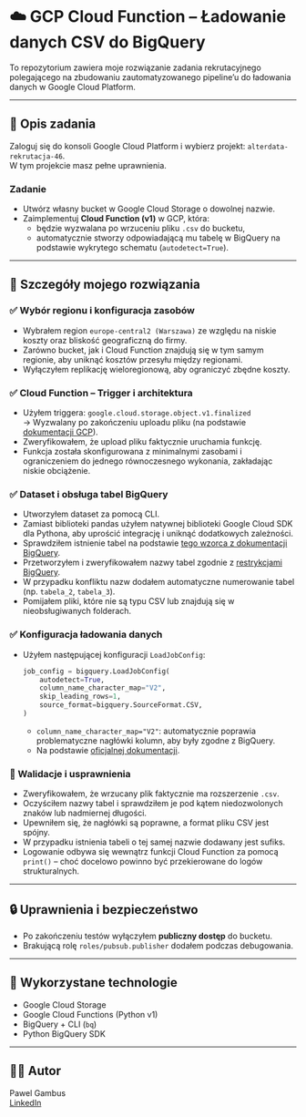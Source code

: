 # ☁️ GCP Cloud Function – Ładowanie danych CSV do BigQuery

To repozytorium zawiera moje rozwiązanie zadania rekrutacyjnego polegającego na zbudowaniu zautomatyzowanego pipeline’u do ładowania danych w Google Cloud Platform.

---

## 📝 Opis zadania

Zaloguj się do konsoli Google Cloud Platform i wybierz projekt: `alterdata-rekrutacja-46`.  
W tym projekcie masz pełne uprawnienia.

### Zadanie

- Utwórz własny bucket w Google Cloud Storage o dowolnej nazwie.
- Zaimplementuj **Cloud Function (v1)** w GCP, która:
  - będzie wyzwalana po wrzuceniu pliku `.csv` do bucketu,
  - automatycznie stworzy odpowiadającą mu tabelę w BigQuery na podstawie wykrytego schematu (`autodetect=True`).

---

## 🚀 Szczegóły mojego rozwiązania

### ✅ Wybór regionu i konfiguracja zasobów

- Wybrałem region `europe-central2 (Warszawa)` ze względu na niskie koszty oraz bliskość geograficzną do firmy.
- Zarówno bucket, jak i Cloud Function znajdują się w tym samym regionie, aby uniknąć kosztów przesyłu między regionami.
- Wyłączyłem replikację wieloregionową, aby ograniczyć zbędne koszty.

### ✅ Cloud Function – Trigger i architektura

- Użyłem triggera: `google.cloud.storage.object.v1.finalized`  
  → Wyzwalany po zakończeniu uploadu pliku (na podstawie [dokumentacji GCP](https://cloud.google.com/functions/docs/calling/storage)).
- Zweryfikowałem, że upload pliku faktycznie uruchamia funkcję.
- Funkcja została skonfigurowana z minimalnymi zasobami i ograniczeniem do jednego równoczesnego wykonania, zakładając niskie obciążenie.

### ✅ Dataset i obsługa tabel BigQuery

- Utworzyłem dataset za pomocą CLI.
- Zamiast biblioteki pandas użyłem natywnej biblioteki Google Cloud SDK dla Pythona, aby uprościć integrację i uniknąć dodatkowych zależności.
- Sprawdziłem istnienie tabel na podstawie [tego wzorca z dokumentacji BigQuery](https://cloud.google.com/bigquery/docs/samples/bigquery-table-exists).
- Przetworzyłem i zweryfikowałem nazwy tabel zgodnie z [restrykcjami BigQuery](https://cloud.google.com/bigquery/docs/tables).
- W przypadku konfliktu nazw dodałem automatyczne numerowanie tabel (np. `tabela_2`, `tabela_3`).
- Pomijałem pliki, które nie są typu CSV lub znajdują się w nieobsługiwanych folderach.

### ✅ Konfiguracja ładowania danych

- Użyłem następującej konfiguracji `LoadJobConfig`:
  ```python
  job_config = bigquery.LoadJobConfig(
      autodetect=True,
      column_name_character_map="V2",
      skip_leading_rows=1,
      source_format=bigquery.SourceFormat.CSV,
  )
  ```
  - `column_name_character_map="V2"`: automatycznie poprawia problematyczne nagłówki kolumn, aby były zgodne z BigQuery.
  - Na podstawie [oficjalnej dokumentacji](https://cloud.google.com/python/docs/reference/bigquery/latest/google.cloud.bigquery.job.LoadJobConfig#google_cloud_bigquery_job_LoadJobConfig_column_name_character_map).

### 🧹 Walidacje i usprawnienia

- Zweryfikowałem, że wrzucany plik faktycznie ma rozszerzenie `.csv`.
- Oczyściłem nazwy tabel i sprawdziłem je pod kątem niedozwolonych znaków lub nadmiernej długości.
- Upewniłem się, że nagłówki są poprawne, a format pliku CSV jest spójny.
- W przypadku istnienia tabeli o tej samej nazwie dodawany jest sufiks.
- Logowanie odbywa się wewnątrz funkcji Cloud Function za pomocą `print()` – choć docelowo powinno być przekierowane do logów strukturalnych.

---

## 🔒 Uprawnienia i bezpieczeństwo

- Po zakończeniu testów wyłączyłem **publiczny dostęp** do bucketu.
- Brakującą rolę `roles/pubsub.publisher` dodałem podczas debugowania.

---

## 🧪 Wykorzystane technologie

- Google Cloud Storage
- Google Cloud Functions (Python v1)
- BigQuery + CLI (`bq`)
- Python BigQuery SDK

---

## 🧑‍💻 Autor

Pawel Gambus  
[LinkedIn](https://www.linkedin.com/in/pawel-gambus)
